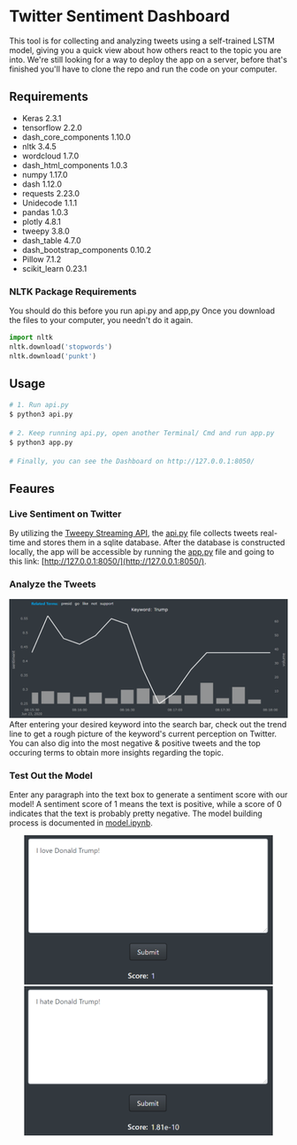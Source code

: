 # Twitter Sentiment Dashboard
This tool is for collecting and analyzing tweets using a self-trained LSTM model, giving you a quick view about how others react to the topic you are into.
We're still looking for a way to deploy the app on a server, before that's finished you'll have to clone the repo and run the code on your computer.

## Requirements
- Keras 2.3.1
- tensorflow 2.2.0
- dash_core_components 1.10.0
- nltk 3.4.5
- wordcloud 1.7.0
- dash_html_components 1.0.3
- numpy 1.17.0
- dash 1.12.0
- requests 2.23.0
- Unidecode 1.1.1
- pandas 1.0.3
- plotly 4.8.1
- tweepy 3.8.0
- dash_table 4.7.0
- dash_bootstrap_components 0.10.2
- Pillow 7.1.2
- scikit_learn 0.23.1

### NLTK Package Requirements
You should do this before you run api.py and app,py
Once you download the files to your computer, you needn't do it again.
 ```python
import nltk
nltk.download('stopwords') 
nltk.download('punkt') 
```

## Usage
 ```python
# 1. Run api.py
$ python3 api.py

# 2. Keep running api.py, open another Terminal/ Cmd and run app.py
$ python3 app.py

# Finally, you can see the Dashboard on http://127.0.0.1:8050/
```

## Feaures
### Live Sentiment on Twitter
By utilizing the [Tweepy Streaming API](http://docs.tweepy.org/en/latest/streaming_how_to.html), the [api.py](api.py) file collects tweets real-time and stores them in a sqlite database. After the database is constructed locally, the app will be accessible by running the [app.py](app.py) file and going to this link: [http://127.0.0.1:8050/](http://127.0.0.1:8050/).

### Analyze the Tweets
![](./images/trend_line.png)
After entering your desired keyword into the search bar, check out the trend line to get a rough picture of the keyword's current perception on Twitter. You can also dig into the most negative & positive tweets and the top occuring terms to obtain more insights regarding the topic.

### Test Out the Model
Enter any paragraph into the text box to generate a sentiment score with our model!
A sentiment score of 1 means the text is positive, while a score of 0 indicates that the text is probably pretty negative.
The model building process is documented in [model.ipynb](model.ipynb).
<p align="center">
  <img src="/images/model1.png" width="450" height="270" hspace="15"/>
  <img src="/images/model2.png" width="450" height="270" hspace="15"/>
</p>
 
